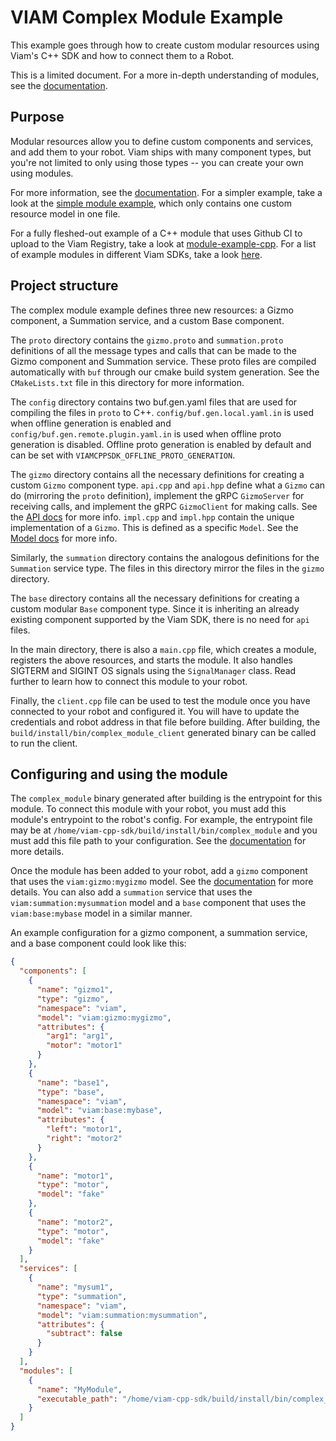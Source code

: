 # VIAM Complex Module Example
This example goes through how to create custom modular resources using Viam's C++ SDK and how to connect them to a Robot.

This is a limited document. For a more in-depth understanding of modules, see the [documentation](https://docs.viam.com/program/extend/modular-resources/).

## Purpose
Modular resources allow you to define custom components and services, and add them to your robot. Viam ships with many component types, but you're not limited to only using those types -- you can create your own using modules.

For more information, see the [documentation](https://docs.viam.com/program/extend/modular-resources/). For a simpler example, take a look at the [simple module example](https://github.com/viamrobotics/viam-cpp-sdk/tree/main/src/viam/examples/modules/simple), which only contains one custom resource model in one file.

For a fully fleshed-out example of a C++ module that uses Github CI to upload to the Viam Registry, take a look at [module-example-cpp](https://github.com/viamrobotics/module-example-cpp). For a list of example modules in different Viam SDKs, take a look [here](https://github.com/viamrobotics/upload-module/#example-repos).

## Project structure
The complex module example defines three new resources: a Gizmo component, a Summation service, and a custom Base component.

The `proto` directory contains the `gizmo.proto` and `summation.proto` definitions of all the message types and calls that can be made to the Gizmo component and Summation service. These proto files are compiled automatically with `buf` through our cmake build system generation. See the `CMakeLists.txt` file in this directory for more information.

The `config` directory contains two buf.gen.yaml files that are used for compiling the files in `proto` to C++. `config/buf.gen.local.yaml.in` is used when offline generation is enabled and `config/buf.gen.remote.plugin.yaml.in` is used when offline proto generation is disabled. Offline proto generation is enabled by default and can be set with `VIAMCPPSDK_OFFLINE_PROTO_GENERATION`.

The `gizmo` directory contains all the necessary definitions for creating a custom `Gizmo` component type. `api.cpp` and `api.hpp` define what a `Gizmo` can do (mirroring the `proto` definition), implement the gRPC `GizmoServer` for receiving calls, and implement the gRPC `GizmoClient` for making calls. See the [API docs](https://docs.viam.com/program/extend/modular-resources/#apis) for more info. `impl.cpp` and `impl.hpp` contain the unique implementation of a `Gizmo`. This is defined as a specific `Model`. See the [Model docs](https://docs.viam.com/program/extend/modular-resources/#models) for more info.

Similarly, the `summation` directory contains the analogous definitions for the `Summation` service type. The files in this directory mirror the files in the `gizmo` directory.

The `base` directory contains all the necessary definitions for creating a custom modular `Base` component type. Since it is inheriting an already existing component supported by the Viam SDK, there is no need for `api` files.

In the main directory, there is also a `main.cpp` file, which creates a module, registers the above resources, and starts the module. It also handles SIGTERM and SIGINT OS signals using the `SignalManager` class. Read further to learn how to connect this module to your robot.

Finally, the `client.cpp` file can be used to test the module once you have connected to your robot and configured it. You will have to update the credentials and robot address in that file before building. After building, the `build/install/bin/complex_module_client` generated binary can be called to run the client.

## Configuring and using the module

The `complex_module` binary generated after building is the entrypoint for this module. To connect this module with your robot, you must add this module's entrypoint to the robot's config. For example, the entrypoint file may be at `/home/viam-cpp-sdk/build/install/bin/complex_module` and you must add this file path to your configuration. See the [documentation](https://docs.viam.com/program/extend/modular-resources/#use-a-modular-resource-with-your-robot) for more details.

Once the module has been added to your robot, add a `gizmo` component that uses the `viam:gizmo:mygizmo` model. See the [documentation](https://docs.viam.com/program/extend/modular-resources/#configure-a-component-instance-for-a-modular-resource) for more details. You can also add a `summation` service that uses the `viam:summation:mysummation` model and a `base` component that uses the `viam:base:mybase` model in a similar manner.

An example configuration for a gizmo component, a summation service, and a base component could look like this:
```json
{
  "components": [
    {
      "name": "gizmo1",
      "type": "gizmo",
      "namespace": "viam",
      "model": "viam:gizmo:mygizmo",
      "attributes": {
        "arg1": "arg1",
        "motor": "motor1"
      }
    },
    {
      "name": "base1",
      "type": "base",
      "namespace": "viam",
      "model": "viam:base:mybase",
      "attributes": {
        "left": "motor1",
        "right": "motor2"
      }
    },
    {
      "name": "motor1",
      "type": "motor",
      "model": "fake"
    },
    {
      "name": "motor2",
      "type": "motor",
      "model": "fake"
    }
  ],
  "services": [
    {
      "name": "mysum1",
      "type": "summation",
      "namespace": "viam",
      "model": "viam:summation:mysummation",
      "attributes": {
        "subtract": false
      }
    }
  ],
  "modules": [
    {
      "name": "MyModule",
      "executable_path": "/home/viam-cpp-sdk/build/install/bin/complex_module"
    }
  ]
}
```
